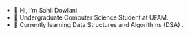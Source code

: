 - 👋 Hi, I’m Sahil Dowlani
- 👀 Undergraduate Computer Science Student at UFAM.
- 🌱 Currently learning Data Structures and Algorithms (DSA) .


<!---
SDowlani/SDowlani is a ✨ special ✨ repository because its `README.md` (this file) appears on your GitHub profile.
You can click the Preview link to take a look at your changes.
--->
